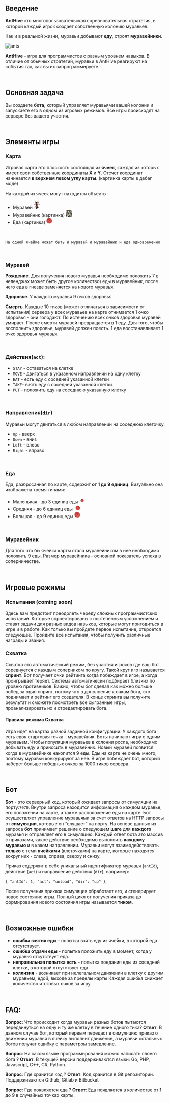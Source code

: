 ## Введение

**AntHive** это многопользовательская соревновательная стратегия, в которой каждый игрок создает собственную колонию муравьев.

Как и в реальной жизни, муравьи добывают **еду**, строят **муравейники**.

![ants](/img/game-animation.gif)

**AntHive** - игра для программистов с разным уровнем навыков. В отличие от обычных стратегий, муравьи в AntHive реагируют на события так, как вы их запрограммируете.

<br>

## Основная задача

Вы создаете **бота**, который управляет муравьями вашей колонии и запускаете его в одном из игровых режимов. Все игры происходят на сервере без вашего участия. 

<br>

## Элементы игры

### Карта

Игровая карта это плоскость состоящая из **ячеек**, каждая из которых имеет свои собственные координаты **X** и **Y**. Отсчет координат начинается **в верхнем левом углу карты**. 
(картинка карты в дебаг моде)

На каждой из ячеек могут находится объекты:
* Муравей [<img src="https://raw.githubusercontent.com/anthive/website/master/static/skins/client/1/ant.png" width="20"/>](https://raw.githubusercontent.com/anthive/website/master/static/skins/client/1/ant.png)
* Муравейник (картинка) ![anthive](https://raw.githubusercontent.com/anthive/website/master/static/skins/client/1/hive.png)
* Еда (картинка) ![antfood](https://raw.githubusercontent.com/anthive/website/master/static/skins/server/1/foodbig.png)

<br>

```
На одной ячейке может быть и муравей и муравейник и еда одновременно
```
<br>

### Муравей

**Рождение**. Для получения нового муравья необходимо положить 7 в челенджах может быть другое количество) еды в муравейник, после чего еда в гнезде заменяется на нового муравья.

**Здоровье**. У каждого муравья 9 очков здоровья.

**Смерть**. Каждые 10 тиков (может отличаться в зависимости от испытания) сервера у всех муравьев на карте отнимается 1 очко здоровья - они голодают. По истечению всех очков здоровья муравей умирает. После смерти муравей превращается в 1 еду.  Для того, чтобы восполнить здоровье, муравей должен поесть. 1 еда восстанавливает 1 очко здоровья муравья. 

<br>

### Действия(`act`):
* `STAY` - оставаться на клетке
* `MOVE` - двигаться в указанном направлении на одну клетку
* `EAT` - есть еду с соседней указанной клетки
* `TAKE`- взять еду с соседней указанной клетки
* `PUT` - положить еду на соседнюю указанную клетку

<br>

### Направления(`dir`)

Муравьи могут двигаться в любом направлении на соседнюю клеточку.
* `Up` - вверх
* `Down` - вниз
* `Left` - влево
* `Right` - вправо

<br>

### Еда

Еда, разбросанная по карте, содержит **от 1 до 9 единиц**. Визуально она изображена тремя типами:
* Маленькая - до 3 единиц еды ![antfood](https://raw.githubusercontent.com/anthive/website/master/static/skins/server/1/foodsmall.png)
* Средняя - до 6 единиц еды ![antfood](https://raw.githubusercontent.com/anthive/website/master/static/skins/server/1/foodmid.png)
* Большая - до 9 единиц еды ![antfood](https://raw.githubusercontent.com/anthive/website/master/static/skins/server/1/foodbig.png)

<br>

### Муравейник

Для того что бы ячейка карты стала муравейником в нее необходимо положить 9 еды. Размер муравейника - основной показатель успеха в соперничестве.

<br>

## Игровые режимы

### Испытания (coming soon) 

Здесь вам предстоит преодолеть череду сложных программистских испытаний. Которые спроектированы с постепенным усложнением и ставят задачи для разных видов навыков, которые могут пригодиться в игре и в работе. Как только вы пройдете первое испытание, откроется следующее. Пройдите все испытания, чтобы получить различные награды и звания.


### Схватка

Схватка это автоматический режим, без участия игроков где ваш бот соревнуется с каждым соперником по кругу. Такой круг игр называется **спринт**. Бот получает очки рейтинга когда побеждает в игре, а когда проигрывает теряет. Система автоматически подбирает близких по уровню противников. Важно, чтобы бот сделал как можно больше побед за один спринт, потому что в дополнение к очкам бота, это поднимает и рейтинг его создателя. В конце спринта вы получите результат и сможете посмотреть все сыгранные игры, проанализировать их и отредактировать бота.

#### Правила режима Схватка

Игра идет на картах разной заданной конфигурации. У каждого бота есть своя стартовая точка - муравейник. Боты начинают игру с одним муравьем. Чтобы популяция муравьев в колонии росла, необходимо добывать еду и приносить в муравейник. Новый муравей появится когда в муравейнике накопится 9 еды. Еды на карте не очень много, поэтому муравьи конкурируют за нее.
В игре побеждает бот, который наберет больше победных очков за 1000 тиков сервера.

<br>

## Бот

**Бот** - это серверный код, который ожидает запросы от симуляции на порту:`7070`. Внутри запроса находится информация о каждом муравье, его положении на карте, а также расположение еды на карте. Бот осуществляет управление муравьями за счет ответов на HTTP запросы от **симуляции**, которые он “слушает” на порту. На основе данных из запроса **бот** принимает решение о следующем **шаге** для **каждого** муравья и отправляет его в симуляцию. Каждый ответ бота это массив с приказами, какое действие необходимо выполнить **каждому муравью** и в каком направлении. Муравьи могут взаимодействовать **только** с теми **ячейками** (клеточками) на карте, которые находятся вокруг них - слева, справа, сверху и снизу.

Приказ содержит в себе уникальный идентификатор муравья (`antId`), действие (`act`) и направление действия (`dir`), например:

`{ "antId": 1, "act": "unload", "dir": "up" }`,

После получения приказа симуляция обработает его, и сгенерирует новое состояние игры. Полный цикл от получения приказа до формирования нового состояния игры называется **тиком**.

<br>

## Возможные ошибки

* **ошибка взятия еды** - попытка взять еду из ячейки, в которой еда отсутствует.
* **ошибка отдачи еды** - попытка положить еду в момент, когда у муравья отсутствует еда.
* **неправильная попытка есть** - попытка поедания еды из соседней клетки, в которой отсутствует еда
* **коллизия** - возникает при нелегальном движении в клетку с другим муравьем, едой, выходе за пределы карты Каждая ошибка снижает количество итоговых очков за игру.

<br>

## FAQ:

**Вопрос**: Что происходит когда муравьи разных ботов пытаются передвинуться на одну и ту же клетку в течение одного тика?
**Ответ**: В данном случае бот, который первым передаст в симуляцию приказ о движении муравья в ячейку выполнит движение, а муравьи остальных ботов получат ошибку с параметром замедление.


**Вопрос**: На каком языке программирования можно написать своего бота ?
**Ответ**: В текущей версии поддерживаются языки: Go, PHP, Javascript, C++, C#, Python.


**Вопрос**: Где хранится код ?
**Ответ**: Код хранится в Git репозитории. Поддерживаются Github, Gitlab и Bitbucket


**Вопрос**: Где появляется еда ?
**Ответ**: Еда появляется в количестве от 1 до 9 в случайных точках карты.

